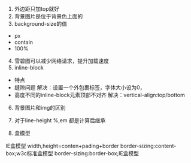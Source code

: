 1. 外边距只加top就好
2. 背景图片是位于背景色上面的
3. background-size的值
- px
- contain
- 100%
4. 雪碧图可以减少网络请求，提升加载速度
5. inline-block
- 特点
- 缝隙问题
解决：设置一个外包裹标签，字体大小设为0，
- 高度不同的inline-block元素顶部不对齐
解决：vertical-align:top/bottom

6. 背景图片和img的区别

7. 对于line-height %,em  都是计算后继承

8. 盒模型 

IE盒模型  width,height=conten+pading+border
border-sizing:content-box;w3c标准盒模型
border-sizing:border-box;IE盒模型
